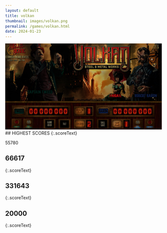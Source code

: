 ```yaml
---
layout: default
title: volkan
thumbnail: images/volkan.png
permalink: /games/volkan.html
date: 2024-01-23
---
```


<img src="../images/volkan.png" class="gameThumbnail img-fluid mx-auto align-middle">
## HIGHEST SCORES
{:.scoreText}

55780

## 66617
{:.scoreText}


## 331643
{:.scoreText}


## 20000
{:.scoreText}


